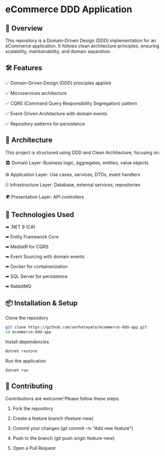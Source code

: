 # eCommerce DDD Application

## 📌 Overview
This repository is a Domain-Driven Design (DDD) implementation for an eCommerce application. It follows clean architecture principles, ensuring scalability, maintainability, and domain separation.

## 🛠 Features
✅ Domain-Driven Design (DDD) principles applied

✅ Microservices architecture

✅ CQRS (Command Query Responsibility Segregation) pattern

✅ Event-Driven Architecture with domain events

✅ Repository patterns for persistence


## 🎯 Architecture
This project is structured using DDD and Clean Architecture, focusing on:

🏛   Domain Layer: Business logic, aggregates, entities, value objects

⚙   Application Layer: Use cases, services, DTOs, event handlers

🗄   Infrastructure Layer: Database, external services, repositories

🌍  Presentation Layer: API controllers

## 🚀 Technologies Used

➡ .NET 9 (C#)

➡ Entity Framework Core

➡ MediatR for CQRS

➡ Event Sourcing with domain events

➡ Docker for containerization

➡ SQL Server for persistence

➡ RabbitMQ

## 📦 Installation & Setup

Clone the repository
```sh
git clone https://github.com/serhatayata/ecommerce-ddd-app.git
cd ecommerce-ddd-app
```

Install dependencies
```sh
dotnet restore
```

Run the application
```sh
dotnet run
```


## 🤝 Contributing
Contributions are welcome! Please follow these steps:

1. Fork the repository

2. Create a feature branch (feature-new)

3. Commit your changes (git commit -m "Add new feature")

4. Push to the branch (git push origin feature-new)

5. Open a Pull Request
 
